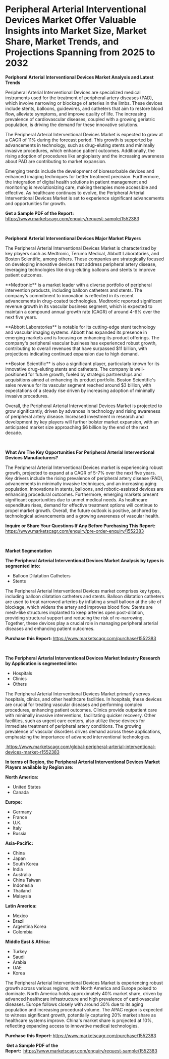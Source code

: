 <p><h1>Peripheral Arterial Interventional Devices Market Offer Valuable Insights into Market Size, Market Share, Market Trends, and Projections Spanning from 2025 to 2032</h1></p><p><strong>Peripheral Arterial Interventional Devices Market Analysis and Latest Trends</strong></p>
<p><p>Peripheral Arterial Interventional Devices are specialized medical instruments used for the treatment of peripheral artery diseases (PAD), which involve narrowing or blockage of arteries in the limbs. These devices include stents, balloons, guidewires, and catheters that aim to restore blood flow, alleviate symptoms, and improve quality of life. The increasing prevalence of cardiovascular diseases, coupled with a growing geriatric population, is driving the demand for these innovative solutions.</p><p>The Peripheral Arterial Interventional Devices Market is expected to grow at a CAGR of 11% during the forecast period. This growth is supported by advancements in technology, such as drug-eluting stents and minimally invasive procedures, which enhance patient outcomes. Additionally, the rising adoption of procedures like angioplasty and the increasing awareness about PAD are contributing to market expansion. </p><p>Emerging trends include the development of bioresorbable devices and enhanced imaging techniques for better treatment precision. Furthermore, the integration of digital health solutions in patient management and monitoring is revolutionizing care, making therapies more accessible and effective. As healthcare continues to evolve, the Peripheral Arterial Interventional Devices Market is set to experience significant advancements and opportunities for growth.</p></p>
<p><strong>Get a Sample PDF of the Report:&nbsp;</strong> <a href="https://www.marketscagr.com/enquiry/request-sample/1552383?utm_campaign=3561&utm_medium=2&utm_source=Github&utm_content=ia&utm_term=14042025&utm_id=peripheral-arterial-interventional-devices">https://www.marketscagr.com/enquiry/request-sample/1552383</a></p>
<p>&nbsp;</p>
<p><strong>Peripheral Arterial Interventional Devices Major Market Players</strong></p>
<p><p>The Peripheral Arterial Interventional Devices Market is characterized by key players such as Medtronic, Terumo Medical, Abbott Laboratories, and Boston Scientific, among others. These companies are strategically focused on developing innovative devices that address peripheral artery disease, leveraging technologies like drug-eluting balloons and stents to improve patient outcomes.</p><p>**Medtronic** is a market leader with a diverse portfolio of peripheral intervention products, including balloon catheters and stents. The company's commitment to innovation is reflected in its recent advancements in drug-coated technologies. Medtronic reported significant revenue growth in its vascular business segment, which is expected to maintain a compound annual growth rate (CAGR) of around 4-6% over the next five years.</p><p>**Abbott Laboratories** is notable for its cutting-edge stent technology and vascular imaging systems. Abbott has expanded its presence in emerging markets and is focusing on enhancing its product offerings. The company's peripheral vascular business has experienced robust growth, contributing to overall revenues that have surpassed $11 billion, with projections indicating continued expansion due to high demand.</p><p>**Boston Scientific** is also a significant player, particularly known for its innovative drug-eluting stents and catheters. The company is well-positioned for future growth, fueled by strategic partnerships and acquisitions aimed at enhancing its product portfolio. Boston Scientific's sales revenue for its vascular segment reached around $3 billion, with expectations of a steady rise driven by increasing adoption of minimally invasive procedures.</p><p>Overall, the Peripheral Arterial Interventional Devices Market is projected to grow significantly, driven by advances in technology and rising awareness of peripheral artery disease. Increased investment in research and development by key players will further bolster market expansion, with an anticipated market size approaching $6 billion by the end of the next decade.</p></p>
<p>&nbsp;</p>
<p><strong>What Are The Key Opportunities For Peripheral Arterial Interventional Devices Manufacturers?</strong></p>
<p><p>The Peripheral Arterial Interventional Devices market is experiencing robust growth, projected to expand at a CAGR of 5-7% over the next five years. Key drivers include the rising prevalence of peripheral artery disease (PAD), advancements in minimally invasive techniques, and an increasing aging population. Innovations in stents, balloons, and robotic-assisted devices are enhancing procedural outcomes. Furthermore, emerging markets present significant opportunities due to unmet medical needs. As healthcare expenditure rises, demand for effective treatment options will continue to propel market growth. Overall, the future outlook is positive, anchored by technological advancements and a growing awareness of vascular health.</p></p>
<p><strong>Inquire or Share Your Questions If Any Before Purchasing This Report:</strong> <a href="https://www.marketscagr.com/enquiry/pre-order-enquiry/1552383?utm_campaign=3561&utm_medium=2&utm_source=Github&utm_content=ia&utm_term=14042025&utm_id=peripheral-arterial-interventional-devices">https://www.marketscagr.com/enquiry/pre-order-enquiry/1552383</a></p>
<p>&nbsp;</p>
<p><strong>Market Segmentation</strong></p>
<p><strong>The Peripheral Arterial Interventional Devices Market Analysis by types is segmented into:</strong></p>
<p><ul><li>Balloon Dilatation Catheters</li><li>Stents</li></ul></p>
<p><p>The Peripheral Arterial Interventional Devices market comprises key types, including balloon dilatation catheters and stents. Balloon dilatation catheters are used to treat narrowed arteries by inflating a small balloon at the site of blockage, which widens the artery and improves blood flow. Stents are mesh-like structures implanted to keep arteries open post-dilation, providing structural support and reducing the risk of re-narrowing. Together, these devices play a crucial role in managing peripheral arterial diseases and enhancing patient outcomes.</p></p>
<p><strong>Purchase this Report:&nbsp;</strong><a href="https://www.marketscagr.com/purchase/1552383?utm_campaign=3561&utm_medium=2&utm_source=Github&utm_content=ia&utm_term=14042025&utm_id=peripheral-arterial-interventional-devices">https://www.marketscagr.com/purchase/1552383</a></p>
<p>&nbsp;</p>
<p><strong>The Peripheral Arterial Interventional Devices Market Industry Research by Application is segmented into:</strong></p>
<p><ul><li>Hospitals</li><li>Clinics</li><li>Others</li></ul></p>
<p><p>The Peripheral Arterial Interventional Devices Market primarily serves hospitals, clinics, and other healthcare facilities. In hospitals, these devices are crucial for treating vascular diseases and performing complex procedures, enhancing patient outcomes. Clinics provide outpatient care with minimally invasive interventions, facilitating quicker recovery. Other facilities, such as urgent care centers, also utilize these devices for immediate treatment of peripheral artery conditions. The growing prevalence of vascular disorders drives demand across these applications, emphasizing the importance of advanced interventional technologies.</p></p>
<p><a href="https://www.marketscagr.com/global-peripheral-arterial-interventional-devices-market-r1552383?utm_campaign=3561&utm_medium=2&utm_source=Github&utm_content=ia&utm_term=14042025&utm_id=peripheral-arterial-interventional-devices">&nbsp;https://www.marketscagr.com/global-peripheral-arterial-interventional-devices-market-r1552383</a></p>
<p><strong>In terms of Region, the Peripheral Arterial Interventional Devices Market Players available by Region are:</strong></p>
<p>
    <p> <strong> North America: </strong>
        <ul>
            <li>United States</li>
            <li>Canada</li>
        </ul>
        </p> 
    <p> <strong> Europe: </strong>
        <ul>
            <li>Germany</li>
            <li>France</li>
            <li>U.K.</li>
            <li>Italy</li>
            <li>Russia</li>
        </ul>
        </p> 
    <p> <strong> Asia-Pacific: </strong>
        <ul>
            <li>China</li>
            <li>Japan</li>
            <li>South Korea</li>
            <li>India</li>
            <li>Australia</li>
            <li>China Taiwan</li>
            <li>Indonesia</li>
            <li>Thailand</li>
            <li>Malaysia</li>
        </ul>
        </p> 
    <p> <strong> Latin America: </strong>
        <ul>
            <li>Mexico</li>
            <li>Brazil</li>
            <li>Argentina Korea</li>
            <li>Colombia</li>
        </ul>
        </p> 
    <p> <strong> Middle East & Africa: </strong>
        <ul>
            <li>Turkey</li>
            <li>Saudi</li>
            <li>Arabia</li>
            <li>UAE</li>
            <li>Korea</li>
        </ul>
    </p>
    </p>
<p><p>The Peripheral Arterial Interventional Devices Market is experiencing robust growth across various regions, with North America and Europe poised to dominate. North America holds approximately 40% market share, driven by advanced healthcare infrastructure and high prevalence of cardiovascular diseases. Europe follows closely with around 30% due to its aging population and increasing procedural volume. The APAC region is expected to witness significant growth, potentially capturing 20% market share as healthcare systems improve. China's market share is projected at 10%, reflecting expanding access to innovative medical technologies.</p></p>
<p><strong>Purchase this Report: </strong><a href="https://www.marketscagr.com/purchase/1552383?utm_campaign=3561&utm_medium=2&utm_source=Github&utm_content=ia&utm_term=14042025&utm_id=peripheral-arterial-interventional-devices">https://www.marketscagr.com/purchase/1552383</a></p>
<p>&nbsp;<strong>Get a Sample PDF of the Report:&nbsp;&nbsp;</strong><a href="https://www.marketscagr.com/enquiry/request-sample/1552383?utm_campaign=3561&utm_medium=2&utm_source=Github&utm_content=ia&utm_term=14042025&utm_id=peripheral-arterial-interventional-devices">https://www.marketscagr.com/enquiry/request-sample/1552383</a></p>
<p><strong></strong></p>
<p><p></p><p></p><p></p></p>